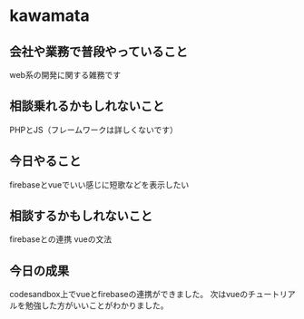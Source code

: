 # kawamata

## 会社や業務で普段やっていること
web系の開発に関する雑務です

## 相談乗れるかもしれないこと
PHPとJS（フレームワークは詳しくないです）

## 今日やること
firebaseとvueでいい感じに短歌などを表示したい

## 相談するかもしれないこと
firebaseとの連携
vueの文法

## 今日の成果
codesandbox上でvueとfirebaseの連携ができました。
次はvueのチュートリアルを勉強した方がいいことがわかりました。
